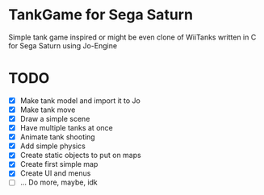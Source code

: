 # TankGame for Sega Saturn
Simple tank game inspired or might be even clone of WiiTanks written in C for Sega Saturn using Jo-Engine

# TODO
- [x] Make tank model and import it to Jo
- [x] Make tank move
- [x] Draw a simple scene
- [x] Have multiple tanks at once
- [x] Animate tank shooting
- [x] Add simple physics
- [x] Create static objects to put on maps
- [x] Create first simple map
- [x] Create UI and menus
- [ ] ... Do more, maybe, idk
